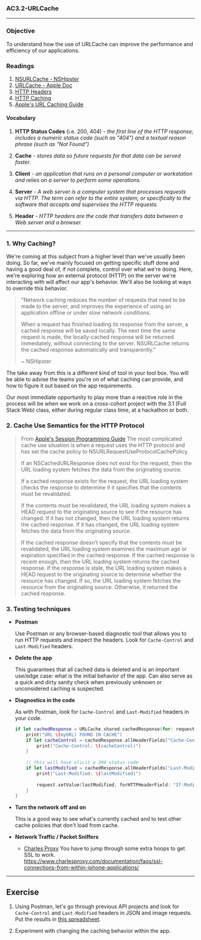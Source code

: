 ### AC3.2-URLCache
---

### Objective
To understand how the use of URLCache can improve the performance and efficiency of our applications.

### Readings

1. [NSURLCache - NSHipster](http://nshipster.com/nsurlcache/)
2. [URLCache - Apple Doc](https://developer.apple.com/reference/foundation/urlcache)
3. [HTTP Headers](https://www.w3.org/Protocols/rfc2616/rfc2616-sec14.html)
4. [HTTP Caching](http://www.w3.org/Protocols/rfc2616/rfc2616-sec13.html#sec13)
5. [Apple's URL Caching Guide](https://developer.apple.com/library/content/documentation/Cocoa/Conceptual/URLLoadingSystem/URLLoadingSystem.html#//apple_ref/doc/uid/10000165-BCICJDHA)

#### Vocabulary

1. **HTTP Status Codes** (i.e. 200, 404) - *the first line of the HTTP response; includes a numeric status code (such as "404") and a textual reason phrase (such as "Not Found")*

2. **Cache** - *stores data so future requests for that data can be served faster.*

3. **Client** - *an application that runs on a personal computer or workstation and relies on a server to perform some operations.*

4. **Server** - *A web server is a computer system that processes requests via HTTP. The term can refer to the entire system, or specifically to the software that accepts and supervises the HTTP requests.*

5. **Header** - *HTTP headers are the code that transfers data between a Web server and a browser.*
---

### 1. Why Caching?

We're coming at this subject from a higher level than we've usually been doing. So far, we've mainly focused
on getting specific stuff done and having a good deal of, if not complete, control over what we're doing.
Here, we're exploring how an external protocol (HTTP) on the server we're interacting with will affect our 
app's behavior. We'll also be looking at ways to override this behavior. 

>"Network caching reduces the number of requests that need to be made to the server, and improves the experience of using an application offline or under slow network conditions.
>
>When a request has finished loading its response from the server, a cached response will be saved locally. The next time the same request is made, the locally-cached response will be returned immediately, without connecting to the server. NSURLCache returns the cached response automatically and transparently."
>
>~ NSHipster

The take away from this is a different kind of tool in your tool box. You will be able to advise
the teams you're on of what caching can provide, and how to figure it out based on the app requirements.

Our most immediate opportunity to play more than a reactive role in the process will be when we 
work on a cross-cohort project with the 3.1 (Full Stack Web) class, either during regular class time, 
at a hackathon or both.

### 2. Cache Use Semantics for the HTTP Protocol

> From [Apple's Session Programming Guide](https://developer.apple.com/library/content/documentation/Cocoa/Conceptual/URLLoadingSystem/Concepts/CachePolicies.html)
> The most complicated cache use situation is when a request uses the HTTP protocol and has set the cache policy to 
> NSURLRequestUseProtocolCachePolicy.
> 
> If an NSCachedURLResponse does not exist for the request, then the URL loading system fetches the data from the 
> originating source.
> 
> If a cached response exists for the request, the URL loading system checks the response to determine if it 
> specifies that the contents must be revalidated.
> 
> If the contents must be revalidated, the URL loading system makes a HEAD request to the originating source
> to see if the  resource has changed. If it has not changed, then the URL loading system returns the cached
> response. If it has changed, the URL loading system fetches the data from the originating source.
> 
> If the cached response doesn’t specify that the contents must be revalidated, the URL loading system 
> examines the maximum  age or expiration specified in the cached response. If the cached response is 
> recent enough, then the URL loading system  returns the cached response. If the response is stale, 
> the URL loading system makes a HEAD request to the originating  source to determine whether the 
> resource has changed. If so, the URL loading system fetches the resource from the  originating source.
> Otherwise, it returned the cached response.

### 3. Testing techniques

* **Postman**
    
    Use Postman or any browser-based diagnostic tool that allows you to run HTTP requests
    and inspect the headers. Look for ```Cache-Control``` and ```Last-Modified``` headers.

* **Delete the app**

    This guarantees that all cached data is deleted and is an important use/edge case: what is 
    the initial behavior of the app. Can also serve as a quick and dirty sanity check when 
    previously unknown or unconsidered caching is suspected.

* **Diagnostics in the code**

    As with Postman, look for ```Cache-Control``` and ```Last-Modified``` headers in your code.

    ```swift
    if let cachedResponse = URLCache.shared.cachedResponse(for: request)?.response as? HTTPURLResponse {
        print("URL \(myURL) FOUND IN CACHE")
        if let cacheControl = cachedResponse.allHeaderFields["Cache-Control"] as? String {
            print("Cache-Control: \(cacheControl)")
        }
        
        // this will have elicit a 304 status code
        if let lastModified = cachedResponse.allHeaderFields["Last-Modified"] as? String {
            print("Last-Modified: \(lastModified)")
            
            request.setValue(lastModified, forHTTPHeaderField: "If-Modified-Since")
        }
    }
    ```

* **Turn the network off and on**
    
    This is a good way to see what's currently cached and to test other cache policies that
    don't load from cache.

* **Network Traffic / Packet Sniffers**
    * [Charles Proxy](https://www.charlesproxy.com)
    You have to jump through some extra hoops to get SSL to work.
    https://www.charlesproxy.com/documentation/faqs/ssl-connections-from-within-iphone-applications/

---

## Exercise

1. Using Postman, let's go through previous API projects and look for ```Cache-Control``` and
 ```Last-Modified``` headers in JSON and image requests. Put the results in [this spreadsheet](https://docs.google.com/spreadsheets/d/1Na7V3h6LFg-n4HWyp7JzGTiCnrQu1cQ15-8ebgz-rUA/edit#gid=0).

2. Experiment with changing the caching behavior within the app.

